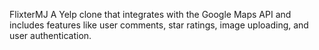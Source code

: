 FlixterMJ
A Yelp clone that integrates with the Google Maps API and includes features like user comments, star ratings, image uploading, and user authentication.
